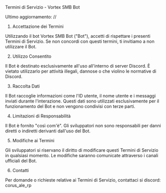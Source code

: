 Termini di Servizio - Vortex SMB Bot

Ultimo aggiornamento: //

1. Accettazione dei Termini

Utilizzando il bot Vortex SMB Bot ("Bot"), accetti di rispettare i presenti Termini di Servizio. Se non concordi con questi termini, ti invitiamo a non utilizzare il Bot.

2. Utilizzo Consentito

Il Bot è destinato esclusivamente all'uso all'interno di server Discord. È vietato utilizzarlo per attività illegali, dannose o che violino le normative di Discord.

3. Raccolta Dati

Il Bot raccoglie informazioni come l'ID utente, il nome utente e i messaggi inviati durante l'interazione. Questi dati sono utilizzati esclusivamente per il funzionamento del Bot e non vengono condivisi con terze parti.

4. Limitazioni di Responsabilità

Il Bot è fornito "così com'è". Gli sviluppatori non sono responsabili per danni diretti o indiretti derivanti dall'uso del Bot.

5. Modifiche ai Termini

Gli sviluppatori si riservano il diritto di modificare questi Termini di Servizio in qualsiasi momento. Le modifiche saranno comunicate attraverso i canali ufficiali del Bot.

6. Contatti

Per domande o richieste relative ai Termini di Servizio, contattaci si discord: corus_ale_rp
